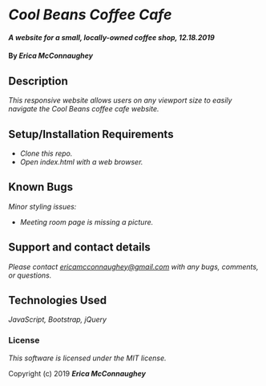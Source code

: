 # _Cool Beans Coffee Cafe_

#### _A website for a small, locally-owned coffee shop, 12.18.2019_

#### By _**Erica McConnaughey**_

## Description

_This responsive website allows users on any viewport size to easily navigate the Cool Beans coffee cafe website._

## Setup/Installation Requirements

* _Clone this repo._
* _Open index.html with a web browser._

## Known Bugs

_Minor styling issues:_
* _Meeting room page is missing a picture._

## Support and contact details

_Please contact ericamcconnaughey@gmail.com with any bugs, comments, or questions._

## Technologies Used

_JavaScript, Bootstrap, jQuery_

### License

*This software is licensed under the MIT license.*

Copyright (c) 2019 **_Erica McConnaughey_**